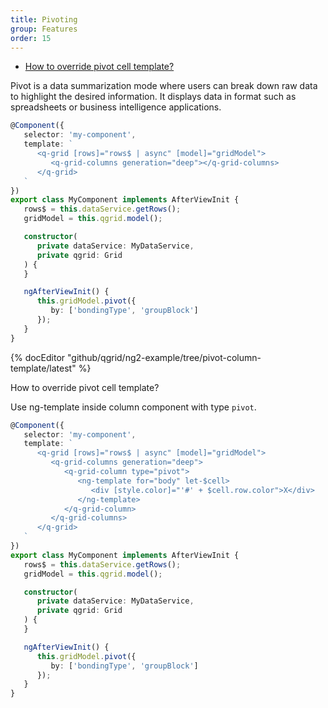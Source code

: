 ```yaml
---
title: Pivoting
group: Features
order: 15
---
```

- [How to override pivot cell template?](#how-to-override-pivot-cell-template)

Pivot is a data summarization mode where users can break down raw data to highlight the desired information. It displays data in format such as spreadsheets or business intelligence applications.

```typescript
@Component({
   selector: 'my-component',
   template: `
      <q-grid [rows]="rows$ | async" [model]="gridModel">
         <q-grid-columns generation="deep"></q-grid-columns>
      </q-grid>
   `
})
export class MyComponent implements AfterViewInit {
   rows$ = this.dataService.getRows();
   gridModel = this.qgrid.model();

   constructor(
      private dataService: MyDataService,
      private qgrid: Grid
   ) { 
   }

   ngAfterViewInit() {
      this.gridModel.pivot({
         by: ['bondingType', 'groupBlock']
      });
   }
}
```

{% docEditor "github/qgrid/ng2-example/tree/pivot-column-template/latest" %}

<a name="#how-to-override-pivot-cell-template">
   How to override pivot cell template?
</a>

Use ng-template inside column component with type `pivot`.

```typescript
@Component({
   selector: 'my-component',
   template: `
      <q-grid [rows]="rows$ | async" [model]="gridModel">
         <q-grid-columns generation="deep">
            <q-grid-column type="pivot">
               <ng-template for="body" let-$cell>
                  <div [style.color]="'#' + $cell.row.color">X</div>
               </ng-template>
            </q-grid-column>
         </q-grid-columns>
      </q-grid>
   `
})
export class MyComponent implements AfterViewInit {
   rows$ = this.dataService.getRows();
   gridModel = this.qgrid.model();

   constructor(
      private dataService: MyDataService,
      private qgrid: Grid
   ) {
   }

   ngAfterViewInit() {
      this.gridModel.pivot({
         by: ['bondingType', 'groupBlock']
      });
   }
}
```